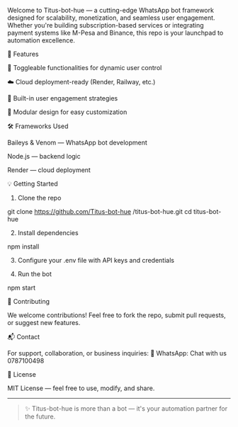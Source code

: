 Welcome to Titus-bot-hue — a cutting-edge WhatsApp bot framework designed for scalability, monetization, and seamless user engagement. Whether you're building subscription-based services or integrating payment systems like M-Pesa and Binance, this repo is your launchpad to automation excellence.

🚀 Features

🔄 Toggleable functionalities for dynamic user control

☁️ Cloud deployment-ready (Render, Railway, etc.)

🎯 Built-in user engagement strategies

🧩 Modular design for easy customization


🛠 Frameworks Used

Baileys & Venom — WhatsApp bot development

Node.js — backend logic

Render — cloud deployment


💡 Getting Started

1. Clone the repo

git clone https://github.com/Titus-bot-hue /titus-bot-hue.git
cd titus-bot-hue


2. Install dependencies

npm install


3. Configure your .env file with API keys and credentials


4. Run the bot

npm start



🤝 Contributing

We welcome contributions! Feel free to fork the repo, submit pull requests, or suggest new features.

📬 Contact

For support, collaboration, or business inquiries:
📱 WhatsApp: Chat with us 0787100498

🧭 License

MIT License — feel free to use, modify, and share.


---

> ✨ Titus-bot-hue is more than a bot — it's your automation partner for the future.


